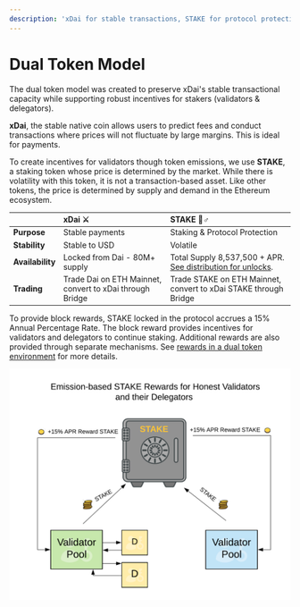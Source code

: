 ```yaml
---
description: 'xDai for stable transactions, STAKE for protocol protection'
---
```


# Dual Token Model

The dual token model was created to preserve xDai's stable transactional capacity while supporting robust incentives for stakers \(validators & delegators\). 

**xDai**, the stable native coin allows users to predict fees and conduct transactions where prices will not fluctuate by large margins.  This is ideal for payments.

To create incentives for validators though token emissions, we use **STAKE**, a staking token whose price is determined by the market. While there is volatility with this token, it is not a transaction-based asset. Like other tokens, the price is determined by supply and demand in the Ethereum ecosystem.

|  | xDai ⚔  | STAKE 🦸♂  |
| :--- | :--- | :--- |
| **Purpose** | Stable payments | Staking & Protocol Protection |
| **Stability** | Stable to USD | Volatile  |
| **Availability** | Locked from Dai - 80M+ supply | Total Supply 8,537,500 + APR.[ See distribution for unlocks](../../for-stakers/stake-token/stake-token-distribution/).  |
| **Trading** | Trade Dai on ETH Mainnet, convert to xDai through Bridge | Trade STAKE on ETH Mainnet, convert to xDai STAKE through Bridge |

To provide block rewards, STAKE locked in the protocol accrues a 15% Annual Percentage Rate.  The block reward provides incentives for validators and delegators to continue staking. Additional rewards are also provided through separate mechanisms. See [rewards in a dual token environment](../../for-stakers/stake-reward-mechanics/rewards-in-a-dual-token-environment.md) for more details.

![](../../.gitbook/assets/threshold-sigs-1.png)

